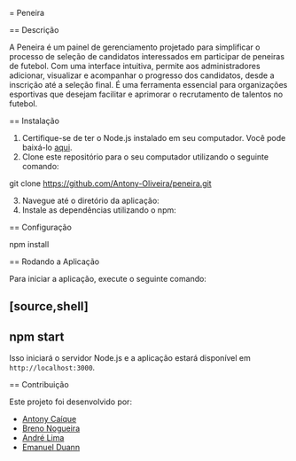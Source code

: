 = Peneira

== Descrição

A Peneira é um painel de gerenciamento projetado para simplificar o processo de seleção de candidatos interessados em participar de peneiras de futebol. Com uma interface intuitiva, permite aos administradores adicionar, visualizar e acompanhar o progresso dos candidatos, desde a inscrição até a seleção final. É uma ferramenta essencial para organizações esportivas que desejam facilitar e aprimorar o recrutamento de talentos no futebol.

== Instalação

1. Certifique-se de ter o Node.js instalado em seu computador. Você pode baixá-lo [aqui](https://nodejs.org/).
2. Clone este repositório para o seu computador utilizando o seguinte comando:

git clone https://github.com/Antony-Oliveira/peneira.git

3. Navegue até o diretório da aplicação:
4. Instale as dependências utilizando o npm:


== Configuração

npm install

== Rodando a Aplicação

Para iniciar a aplicação, execute o seguinte comando:

[source,shell]
----
npm start
----

Isso iniciará o servidor Node.js e a aplicação estará disponível em `http://localhost:3000`.

== Contribuição

Este projeto foi desenvolvido por:

- [Antony Caíque](https://github.com/Antony-Oliveira/)
- [Breno Nogueira](https://github.com/BrenooNogg/)
- [André Lima](https://github.com/AndredsLima/)
- [Emanuel Duann](https://github.com/emanuelduann/)

